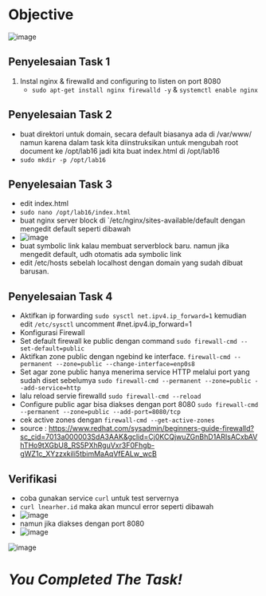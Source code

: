 # Objective 
![image](https://github.com/diotriandika/learn-networking/assets/109568349/7bb088a3-74a0-4b3e-a179-dbbb4d8d7fa1)
## Penyelesaian Task 1
1. Instal nginx & firewalld and configuring to listen on port 8080
   - `sudo apt-get install nginx firewalld -y` & `systemctl enable nginx`
## Penyelesaian Task 2
   - buat direktori untuk domain, secara default biasanya ada di /var/www/ namun karena dalam task kita diinstruksikan untuk mengubah root document ke /opt/lab16 jadi kita buat index.html di /opt/lab16
   - `sudo mkdir -p /opt/lab16`
## Penyelesaian Task 3
   - edit index.html
   - `sudo nano /opt/lab16/index.html`
   - buat nginx server block di `/etc/nginx/sites-available/default dengan mengedit default seperti dibawah
   - ![image](https://github.com/diotriandika/learn-networking/assets/109568349/95204d72-1236-404b-b370-4f12f0c48a78)
   - buat symbolic link kalau membuat serverblock baru. namun jika mengedit default, udh otomatis ada symbolic link
   - edit /etc/hosts sebelah localhost dengan domain yang sudah dibuat barusan.
## Penyelesaian Task 4 
   - Aktifkan ip forwarding `sudo sysctl net.ipv4.ip_forward=1` kemudian edit `/etc/sysctl` uncomment #net.ipv4.ip_forward=1
   - Konfigurasi Firewall
   - Set default firewall ke public dengan command `sudo firewall-cmd --set-default=public`
   - Aktifkan zone public dengan ngebind ke interface. `firewall-cmd --permanent --zone=public --change-interface=enp0s8`
   - Set agar zone public hanya menerima service HTTP melalui port yang sudah diset sebelumya `sudo firewall-cmd --permanent --zone=public --add-service=http`
   - lalu reload servie firewalld `sudo firewall-cmd --reload`
   - Configure public agar bisa diakses dengan port 8080 `sudo firewall-cmd --permanent --zone=public --add-port=8080/tcp`
   - cek active zones dengan  `firewall-cmd --get-active-zones`
   - source : https://www.redhat.com/sysadmin/beginners-guide-firewalld?sc_cid=7013a000003SdA3AAK&gclid=Cj0KCQjwuZGnBhD1ARIsACxbAVhTHo9tXGbU8_RS5PXhRguVxr3F0Fhgb-gWZ1c_XYzzxkili5tbimMaAqVfEALw_wcB
## Verifikasi
  - coba gunakan service `curl` untuk test servernya
  - `curl lnearher.id` maka akan muncul error seperti dibawah
  - ![image](https://github.com/diotriandika/learn-networking/assets/109568349/9b72090d-2e69-49c5-a205-2abfe9bcf9de)
  - namun jika diakses dengan port 8080
  - ![image](https://github.com/diotriandika/learn-networking/assets/109568349/a66de068-2ea4-40b2-a5d6-d43abcd9ba63)

![image](https://github.com/diotriandika/learn-networking/assets/109568349/9732e1aa-2063-4d64-af99-4f30fc617481)

# **_You Completed The Task!_**
